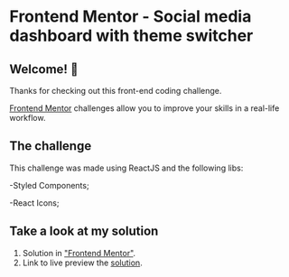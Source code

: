 # Frontend Mentor - Social media dashboard with theme switcher

## Welcome! 👋

Thanks for checking out this front-end coding challenge.

[Frontend Mentor](https://www.frontendmentor.io) challenges allow you to improve your skills in a real-life workflow.

## The challenge

This challenge was made using ReactJS and the following libs:

-Styled Components;

-React Icons;

## Take a look at my solution

1. Solution in ["Frontend Mentor"](https://www.frontendmentor.io/solutions/social-media-dashboard-with-reactjs-and-styled-components-m6DSwFY8l).
2. Link to live preview the [solution](https://social-media-dashboard-blond.vercel.app).
